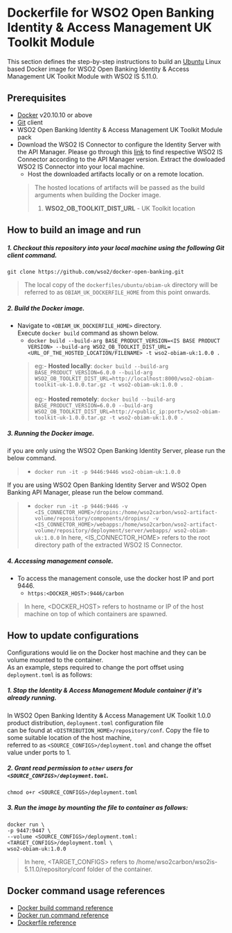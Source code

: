 # Dockerfile for WSO2 Open Banking Identity & Access Management UK Toolkit Module
This section defines the step-by-step instructions to build an [Ubuntu](https://hub.docker.com/_/ubuntu/) Linux based Docker image for WSO2 Open Banking Identity & Access Management UK Toolkit Module with WSO2 IS 5.11.0.

## Prerequisites

* [Docker](https://www.docker.com/get-docker) v20.10.10 or above
* [Git](https://git-scm.com/book/en/v2/Getting-Started-Installing-Git) client
* WSO2 Open Banking Identity & Access Management UK Toolkit Module pack 
* Download the WSO2 IS Connector to configure the Identity Server with the API Manager. Please go through this [link](https://ob.docs.wso2.com/en/latest/get-started/quick-start-guide/#installing-base-products) to find respective WSO2 IS Connector according to the API Manager version. Extract the dowloaded WSO2 IS Connector into your local machine.
    + Host the downloaded artifacts locally or on a remote location.
    > The hosted locations of artifacts will be passed as the build arguments when building the Docker image.<br>
    > 1. **WSO2_OB_TOOLKIT_DIST_URL** - UK Toolkit location

## How to build an image and run

##### 1. Checkout this repository into your local machine using the following Git client command.

```
git clone https://github.com/wso2/docker-open-banking.git
```

> The local copy of the `dockerfiles/ubuntu/obiam-uk` directory will be referred to as `OBIAM_UK_DOCKERFILE_HOME` from this point onwards.

##### 2. Build the Docker image.

- Navigate to `<OBIAM_UK_DOCKERFILE_HOME>` directory. <br>
  Execute `docker build` command as shown below.
    + `docker build --build-arg BASE_PRODUCT_VERSION=<IS BASE PRODUCT VERSION> --build-arg WSO2_OB_TOOLKIT_DIST_URL=<URL_OF_THE_HOSTED_LOCATION/FILENAME> -t wso2-obiam-uk:1.0.0 .` <br>
    > eg:- **Hosted locally**: `docker build --build-arg BASE_PRODUCT_VERSION=6.0.0 --build-arg WSO2_OB_TOOLKIT_DIST_URL=http://localhost:8000/wso2-obiam-toolkit-uk-1.0.0.tar.gz -t wso2-obiam-uk:1.0.0 .` <br><br>
    > eg:- **Hosted remotely**: `docker build --build-arg BASE_PRODUCT_VERSION=6.0.0 --build-arg WSO2_OB_TOOLKIT_DIST_URL=http://<public_ip:port>/wso2-obiam-toolkit-uk-1.0.0.tar.gz -t wso2-obiam-uk:1.0.0 .`

##### 3. Running the Docker image.
if you are only using the WSO2 Open Banking Identity Server, please run the below command.
> - `docker run -it -p 9446:9446 wso2-obiam-uk:1.0.0`

If you are using WSO2 Open Banking Identity Server and WSO2 Open Banking API Manager,  please run the below command.
> - `docker run -it -p 9446:9446 -v <IS_CONNECTOR_HOME>/dropins:/home/wso2carbon/wso2-artifact-volume/repository/components/dropins/ -v <IS_CONNECTOR_HOME>/webapps:/home/wso2carbon/wso2-artifact-volume/repository/deployment/server/webapps/ wso2-obiam-uk:1.0.0`
> In here, <IS_CONNECTOR_HOME> refers to the root directory path of the extracted WSO2 IS Connector.

##### 4. Accessing management console.

- To access the management console, use the docker host IP and port 9446.
    + `https:<DOCKER_HOST>:9446/carbon`
    
> In here, <DOCKER_HOST> refers to hostname or IP of the host machine on top of which containers are spawned.

## How to update configurations

Configurations would lie on the Docker host machine and they can be volume mounted to the container. <br>
As an example, steps required to change the port offset using `deployment.toml` is as follows:

##### 1. Stop the Identity & Access Management Module container if it's already running.

In WSO2 Open Banking Identity & Access Management UK Toolkit 1.0.0 product distribution, `deployment.toml` configuration file <br>
can be found at `<DISTRIBUTION_HOME>/repository/conf`. Copy the file to some suitable location of the host machine, <br>
referred to as `<SOURCE_CONFIGS>/deployment.toml` and change the offset value under ports to 1.

##### 2. Grant read permission to `other` users for `<SOURCE_CONFIGS>/deployment.toml`.

```
chmod o+r <SOURCE_CONFIGS>/deployment.toml
```

##### 3. Run the image by mounting the file to container as follows:

```
docker run \
-p 9447:9447 \
--volume <SOURCE_CONFIGS>/deployment.toml:<TARGET_CONFIGS>/deployment.toml \
wso2-obiam-uk:1.0.0
```

> In here, <TARGET_CONFIGS> refers to /home/wso2carbon/wso2is-5.11.0/repository/conf folder of the container.

## Docker command usage references

* [Docker build command reference](https://docs.docker.com/engine/reference/commandline/build/)
* [Docker run command reference](https://docs.docker.com/engine/reference/run/)
* [Dockerfile reference](https://docs.docker.com/engine/reference/builder/)
